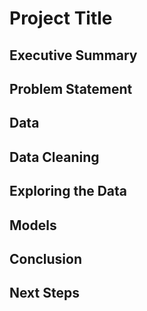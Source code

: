 # Project Title

## Executive Summary

## Problem Statement

## Data

## Data Cleaning

## Exploring the Data

## Models 

## Conclusion

## Next Steps

